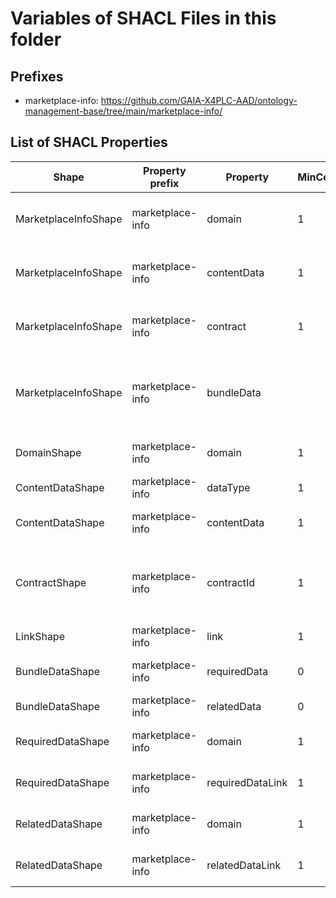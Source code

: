 # Variables of SHACL Files in this folder

## Prefixes

- marketplace-info: <https://github.com/GAIA-X4PLC-AAD/ontology-management-base/tree/main/marketplace-info/>

## List of SHACL Properties

| Shape | Property prefix | Property | MinCount | MaxCount | Description | Datatype/NodeKind | Filename |
| --- | --- | --- | --- | --- | --- | --- | --- |
| MarketplaceInfoShape | marketplace-info | domain | 1 | 1 | Marketplace compatible domain types |  | marketplace-info_shacl.ttl |
| MarketplaceInfoShape | marketplace-info | contentData | 1 |  | ContentData with direct links to the storage |  | marketplace-info_shacl.ttl |
| MarketplaceInfoShape | marketplace-info | contract | 1 | 1 | contract object with property for, id |  | marketplace-info_shacl.ttl |
| MarketplaceInfoShape | marketplace-info | bundleData |  |  | bundle object with links to required and / or related data |  | marketplace-info_shacl.ttl |
| DomainShape | marketplace-info | domain | 1 | 1 | Choose domain type. | <http://www.w3.org/2001/XMLSchema#string> | marketplace-info_shacl.ttl |
| ContentDataShape | marketplace-info | dataType | 1 | 1 | Choose type of link. | <http://www.w3.org/2001/XMLSchema#string> | marketplace-info_shacl.ttl |
| ContentDataShape | marketplace-info | contentData | 1 | 1 | Reference to content data |  | marketplace-info_shacl.ttl |
| ContractShape | marketplace-info | contractId | 1 | 1 | Contract information in regards to the data exchange component. | <http://www.w3.org/2001/XMLSchema#string> | marketplace-info_shacl.ttl |
| LinkShape | marketplace-info | link | 1 | 1 | Enter a link or DID. | <http://www.w3.org/2001/XMLSchema#anyURI> | marketplace-info_shacl.ttl |
| BundleDataShape | marketplace-info | requiredData | 0 |  | links to required data |  | marketplace-info_shacl.ttl |
| BundleDataShape | marketplace-info | relatedData | 0 |  | links to related data |  | marketplace-info_shacl.ttl |
| RequiredDataShape | marketplace-info | domain | 1 | 1 | Reference to required assets |  | marketplace-info_shacl.ttl |
| RequiredDataShape | marketplace-info | requiredDataLink | 1 | 1 | Reference to required data |  | marketplace-info_shacl.ttl |
| RelatedDataShape | marketplace-info | domain | 1 | 1 | Reference to related assets |  | marketplace-info_shacl.ttl |
| RelatedDataShape | marketplace-info | relatedDataLink | 1 | 1 | Reference to related data |  | marketplace-info_shacl.ttl |
